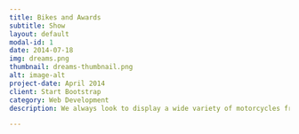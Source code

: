```yaml
---
title: Bikes and Awards
subtitle: Show
layout: default
modal-id: 1
date: 2014-07-18
img: dreams.png
thumbnail: dreams-thumbnail.png
alt: image-alt
project-date: April 2014
client: Start Bootstrap
category: Web Development
description: We always look to display a wide variety of motorcycles from modern day to classic from many countries and manufacturers. Anything with two wheels is welcome at our show. As we have in previous years we will be holding a competition for the best bike in show and also we will be presenting the annual ‘Cecil Keel Award’ for the best classic British bike. We are always looking for people to bring bikes to display at the show. If you own a bike or bikes and are interested in displaying them please get in touch via our contacts page and our show organisers will be happy to provide you with more information and coordinate things with you. We always employ professional overnight security at our show as many people who kindly allow us to show their bikes can be confident we take the best possible care of their prized possessions. We also aim to keep all bikes under cover at the request of owners should the weather take a turn for the worse.

---
```

